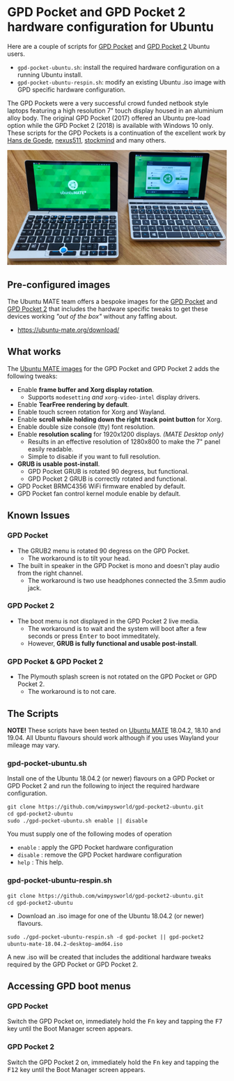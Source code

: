 # GPD Pocket and GPD Pocket 2 hardware configuration for Ubuntu

Here are a couple of scripts for [GPD Pocket](https://gpd.hk/gpdpocket) and
[GPD Pocket 2](https://gpd.hk/gpdpocket2) Ubuntu users.

  * `gpd-pocket-ubuntu.sh`: install the required hardware configuration on a running Ubuntu install.
  * `gpd-pocket-ubuntu-respin.sh`: modify an existing Ubuntu .iso image with GPD specific hardware configuration.

The GPD Pockets were a very successful crowd funded netbook style laptops 
featuring a high resolution 7" touch display housed in an aluminium alloy 
body. The original GPD Pocket (2017) offered an Ubuntu pre-load option while 
the GPD Pocket 2 (2018) is available with Windows 10 only. These scripts for
the GPD Pockets is a continuation of the excellent work by
[Hans de Goede](https://hansdegoede.livejournal.com/),
[nexus511](https://apt.nexus511.net/), 
[stockmind](https://github.com/stockmind/gpd-pocket-ubuntu-respin) and many 
others.

![GPD Pockets](gpd-pockets.jpg "The GPD Pocket & GPD Pocket 2 running Ubuntu MATE 18.10")

## Pre-configured images

The Ubuntu MATE team offers a bespoke images for the
[GPD Pocket](https://gpd.hk/gpdpocket) and [GPD Pocket 2](https://gpd.hk/gpdpocket2)
that includes the hardware specific tweaks to get these devices working
*"out of the box"* without any faffing about.

  * <https://ubuntu-mate.org/download/>

## What works

The [Ubuntu MATE images](https://ubuntu-mate.org/gpd-pocket) for the GPD
Pocket and GPD Pocket 2 adds the following tweaks:

  * Enable **frame buffer and Xorg display rotation**.
    * Supports `modesetting` *and* `xorg-video-intel` display drivers.
  * Enable **TearFree rendering by default**.
  * Enable touch screen rotation for Xorg and Wayland.  
  * Enable **scroll while holding down the right track point button** for Xorg.
  * Enable double size console (tty) font resolution.
  * Enable **resolution scaling** for 1920x1200 displays. *(MATE Desktop only)*
    * Results in an effective resolution of 1280x800 to make the 7" panel easily readable.
    * Simple to disable if you want to full resolution.
  * **GRUB is usable post-install**.
    * GPD Pocket GRUB is rotated 90 degress, but functional.
    * GPD Pocket 2 GRUB is correctly rotated and functional.
  * GPD Pocket BRMC4356 WiFi firmware enabled by default.
  * GPD Pocket fan control kernel module enable by default.

## Known Issues

### GPD Pocket

  * The GRUB2 menu is rotated 90 degress on the GPD Pocket.
    * The workaround is to tilt your head.
  * The built in speaker in the GPD Pocket is mono and doesn't play audio from the right channel.
    * The workaround is two use headphones connected the 3.5mm audio jack.

### GPD Pocket 2

  * The boot menu is not displayed in the GPD Pocket 2 live media.
    * The workaround is to wait and the system will boot after a few seconds or press <kbd>Enter</kbd> to boot immeditately.
    * However, **GRUB is fully functional and usable post-install**.

### GPD Pocket & GPD Pocket 2

  * The Plymouth splash screen is not rotated on the GPD Pocket or GPD Pocket 2.
    * The workaround is to not care.

## The Scripts

**NOTE!** These scripts have been tested on
[Ubuntu MATE](https://ubuntu-mate.org) 18.04.2, 18.10 and 19.04. All Ubuntu
flavours should work although if you uses Wayland your mileage may vary.

### gpd-pocket-ubuntu.sh

Install one of the Ubuntu 18.04.2 (or newer) flavours on a GPD Pocket or GPD
Pocket 2 and run the following to inject the required hardware configuration.

```
git clone https://github.com/wimpysworld/gpd-pocket2-ubuntu.git
cd gpd-pocket2-ubuntu
sudo ./gpd-pocket-ubuntu.sh enable || disable
```

You must supply one of the following modes of operation

  * `enable`  : apply the GPD Pocket hardware configuration
  * `disable` : remove the GPD Pocket hardware configuration
  * `help`    : This help.

### gpd-pocket-ubuntu-respin.sh

```
git clone https://github.com/wimpysworld/gpd-pocket2-ubuntu.git
cd gpd-pocket2-ubuntu
```

  * Download an .iso image for one of the Ubuntu 18.04.2 (or newer) flavours.

```
sudo ./gpd-pocket-ubuntu-respin.sh -d gpd-pocket || gpd-pocket2 ubuntu-mate-18.04.2-desktop-amd64.iso
```

A new .iso will be created that includes the additional hardware tweaks
required by the GPD Pocket or GPD Pocket 2.

## Accessing GPD boot menus

### GPD Pocket

Switch the GPD Pocket on, immediately hold the <kbd>Fn</kbd> key and tapping the <kbd>F7</kbd> key until the Boot Manager screen appears.

### GPD Pocket 2

Switch the GPD Pocket 2 on, immediately hold the <kbd>Fn</kbd> key and tapping the <kbd>F12</kbd> key until the Boot Manager screen appears.